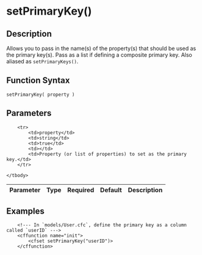 # setPrimaryKey()

## Description
Allows you to pass in the name(s) of the property(s) that should be used as the primary key(s). Pass as a list if defining a composite primary key. Also aliased as `setPrimaryKeys()`.

## Function Syntax
	setPrimaryKey( property )


## Parameters
<table>
	<thead>
		<tr>
			<th>Parameter</th>
			<th>Type</th>
			<th>Required</th>
			<th>Default</th>
			<th>Description</th>
		</tr>
	</thead>
	<tbody>
		
		<tr>
			<td>property</td>
			<td>string</td>
			<td>true</td>
			<td></td>
			<td>Property (or list of properties) to set as the primary key.</td>
		</tr>
		
	</tbody>
</table>


## Examples
	
		<!--- In `models/User.cfc`, define the primary key as a column called `userID` --->
		<cffunction name="init">
			<cfset setPrimaryKey("userID")>
		</cffunction>
